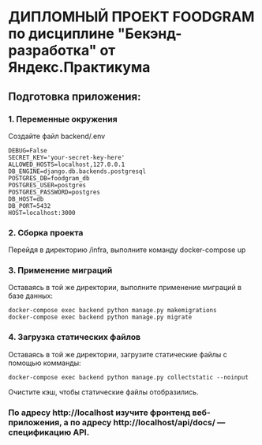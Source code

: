 # ДИПЛОМНЫЙ ПРОЕКТ FOODGRAM по дисциплине "Бекэнд-разработка" от Яндекс.Практикума

## Подготовка приложения:

### 1. Переменные окружения

Создайте файл backend/.env

```
DEBUG=False
SECRET_KEY='your-secret-key-here'
ALLOWED_HOSTS=localhost,127.0.0.1
DB_ENGINE=django.db.backends.postgresql
POSTGRES_DB=foodgram_db
POSTGRES_USER=postgres
POSTGRES_PASSWORD=postgres
DB_HOST=db
DB_PORT=5432
HOST=localhost:3000
```

### 2. Сборка проекта

Перейдя в директорию /infra, выполните команду docker-compose up

### 3. Применение миграций

Оставаясь в той же директории, выполните применение миграций в базе данных:

```
docker-compose exec backend python manage.py makemigrations
docker-compose exec backend python manage.py migrate
```

### 4. Загрузка статических файлов

Оставаясь в той же директории, загрузите статические файлы с помощью комманды:

```
docker-compose exec backend python manage.py collectstatic --noinput
```

Очистите кэш, чтобы статические файлы отобразились.

### По адресу http://localhost изучите фронтенд веб-приложения, а по адресу http://localhost/api/docs/ — спецификацию API.

